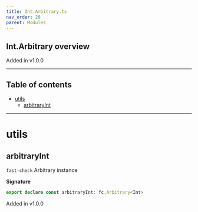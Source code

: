 ```yaml
---
title: Int.Arbitrary.ts
nav_order: 28
parent: Modules
---
```


## Int.Arbitrary overview

Added in v1.0.0

---

<h2 class="text-delta">Table of contents</h2>

- [utils](#utils)
  - [arbitraryInt](#arbitraryint)

---

# utils

## arbitraryInt

`fast-check` Arbitrary instance

**Signature**

```ts
export declare const arbitraryInt: fc.Arbitrary<Int>
```

Added in v1.0.0
